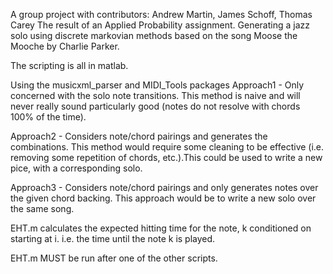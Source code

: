 A group project with contributors:
Andrew Martin, James Schoff, Thomas Carey
The result of an Applied Probability assignment. Generating a jazz solo using discrete markovian methods based on the song Moose the Mooche by Charlie Parker.


The scripting is all in matlab.

Using the musicxml_parser and MIDI_Tools packages
Approach1 - Only concerned with the solo note transitions. This method is naive and will never really sound particularly good (notes do not resolve with chords 100% of the time).

Approach2 - Considers note/chord pairings and generates the combinations. This method would require some cleaning to be effective (i.e. removing some repetition of chords, etc.).This could be used to write a new pice, with a corresponding solo.

Approach3 - Considers note/chord pairings and only generates notes over the given chord backing. This approach would be to write a new solo over the same song.


EHT.m calculates the expected hitting time for the note, k conditioned on starting at i. i.e. the time until the note k is played.

EHT.m MUST be run after one of the other scripts.